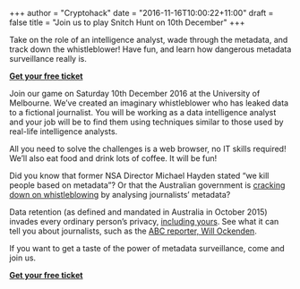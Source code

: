 +++
author = "Cryptohack"
date = "2016-11-16T10:00:22+11:00"
draft = false
title = "Join us to play Snitch Hunt on 10th December"
+++

Take on the role of an intelligence analyst, wade through the metadata, and track down the whistleblower!  Have fun, and learn how dangerous metadata surveillance really is.

<p class="center">
<a class="button" href="https://hack-for-privacy-snitch-hunt.eventbrite.com/"><strong>Get your free ticket</strong></a>
</p>

Join our game on Saturday 10th December 2016 at the University of Melbourne. We’ve created an imaginary whistleblower who has leaked data to a fictional journalist. You will be working as a data intelligence analyst and your job will be to find them using techniques similar to those used by real-life intelligence analysts. 

All you need to solve the challenges is a web browser, no IT skills required! We’ll also eat food and drink lots of coffee. It will be fun!

Did you know that former NSA Director Michael Hayden stated “we kill people based on metadata”? Or that the Australian government is [cracking down on whistleblowing](https://www.techdirt.com/articles/20160829/06300835377/australian-government-using-data-retention-law-to-seek-out-journalists-sources-hunt-down-whistleblowers.shtml) by analysing journalists’ metadata?

Data retention (as defined and mandated in Australia in October 2015) invades every ordinary person’s privacy, [including yours](https://robindoherty.com/2015/10/07/your-digital-privacy-ends-this-time-next-week.html). See what it can tell you about journalists, such as the [ABC reporter, Will Ockenden](http://www.abc.net.au/news/2015-08-16/metadata-retention-privacy-phone-will-ockenden/6694152).

If you want to get a taste of the power of metadata surveillance, come and join us.


<p class="center">
<a class="button" href="https://hack-for-privacy-snitch-hunt.eventbrite.com/"><strong>Get your free ticket</strong></a>
</p>

